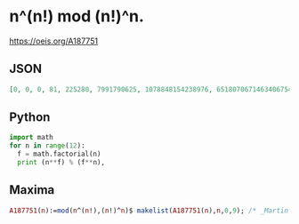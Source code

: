 # n^\(n\!\) mod \(n\!\)^n\.
https://oeis.org/A187751
## JSON
```JSON
[0, 0, 0, 81, 225280, 7991790625, 1078848154238976, 65180706714634067542224001, 1650157594512930366268925848349310976, 66807065275536807794426016376688705273224158387201]
```
## Python
```Python
import math
for n in range(12):
  f = math.factorial(n)
  print (n**f) % (f**n),
```
## Maxima
```Maxima
A187751(n):=mod(n^(n!),(n!)^n)$ makelist(A187751(n),n,0,9); /* _Martin Ettl_, Jan 13 2013 */
```

